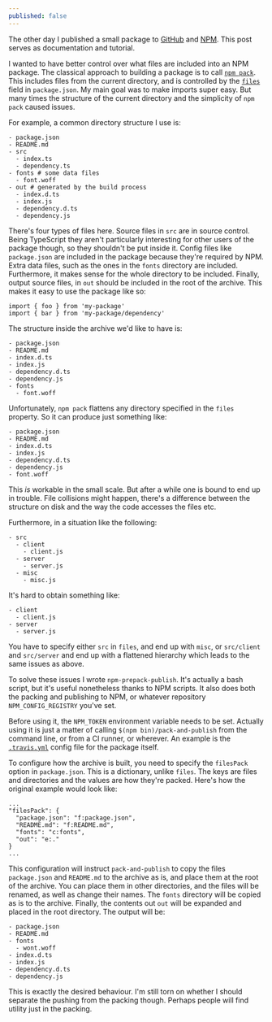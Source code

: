 ```yaml
---
published: false
---
```

The other day I published a small package to [GitHub](https://github.com/horia141/npm-prepack-publish) and [NPM](https://www.npmjs.com/package/npm-prepack-publish). This post serves as documentation and tutorial.

I wanted to have better control over what files are included into an NPM package. The classical approach to building a package is to call [`npm pack`](https://docs.npmjs.com/cli/pack). This includes files from the current directory, and is controlled by the [`files`](https://docs.npmjs.com/files/package.json#files) field in `package.json`. My main goal was to make imports super easy. But many times the structure of the current directory and the simplicity of `npm pack` caused issues.

For example, a common directory structure I use is:

```
- package.json
- README.md
- src
  - index.ts
  - dependency.ts
- fonts # some data files
  - font.woff
- out # generated by the build process
  - index.d.ts
  - index.js
  - dependency.d.ts
  - dependency.js
```

There's four types of files here. Source files in `src` are in source control. Being TypeScript they aren't particularly interesting for other users of the package though, so they shouldn't be put inside it. Config files like `package.json` are included in the package because they're required by NPM. Extra data files, such as the ones in the `fonts` directory are included. Furthermore, it makes sense for the whole directory to be included. Finally, output source files, in `out` should be included in the root of the archive. This makes it easy to use the package like so:

```
import { foo } from 'my-package'
import { bar } from 'my-package/dependency'
```

The structure inside the archive we'd like to have is:

```
- package.json
- README.md
- index.d.ts
- index.js
- dependency.d.ts
- dependency.js
- fonts
  - font.woff
```

Unfortunately, `npm pack` flattens any directory specified in the `files` property. So it can produce just something like:


```
- package.json
- README.md
- index.d.ts
- index.js
- dependency.d.ts
- dependency.js
- font.woff
```

This _is_ workable in the small scale. But after a while one is bound to end up in trouble. File collisions might happen, there's a difference between the structure on disk and the way the code accesses the files etc.

Furthermore, in a situation like the following:

```
- src
  - client
    - client.js
  - server
    - server.js
  - misc
    - misc.js
```

It's hard to obtain something like:
```
- client
  - client.js
- server
  - server.js
```

You have to specify either `src` in `files`, and end up with `misc`, or `src/client` and `src/server` and end up with a flattened hierarchy which leads to the same issues as above.

To solve these issues I wrote `npm-prepack-publish`. It's actually a bash script, but it's useful nonetheless thanks to NPM scripts. It also does both the packing and publishing to NPM, or whatever repository `NPM_CONFIG_REGISTRY` you've set.

Before using it, the `NPM_TOKEN` environment variable needs to be set. Actually using it is just a matter of calling `$(npm bin)/pack-and-publish` from the command line, or from a CI runner, or wherever. An example is the [`.travis.yml`](https://github.com/horia141/npm-prepack-publish/blob/master/.travis.yml) config file for the package itself.

To configure how the archive is built, you need to specify the `filesPack` option in `package.json`. This is a dictionary, unlike `files`. The keys are files and directories and the values are how they're packed. Here's how the original example would look like:

```
...
"filesPack": {
  "package.json": "f:package.json",
  "README.md": "f:README.md",
  "fonts": "c:fonts",
  "out": "e:."
}
...
```

This configuration will instruct `pack-and-publish` to copy the files `package.json` and `README.md` to the archive as is, and place them at the root of the archive. You can place them in other directories, and the files will be renamed, as well as change their names. The `fonts` directory will be copied as is to the archive. Finally, the contents out `out` will be expanded and placed in the root directory. The output will be:

```
- package.json
- README.md
- fonts
  - wont.woff
- index.d.ts
- index.js
- dependency.d.ts
- dependency.js
```

This is exactly the desired behaviour. I'm still torn on whether I should separate the pushing from the packing though. Perhaps people will find utility just in the packing.